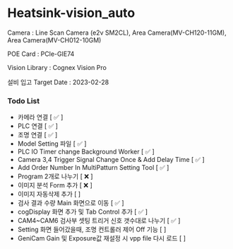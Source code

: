 # Heatsink-vision_auto
Camera : Line Scan Camera (e2v SM2CL), Area Camera(MV-CH120-11GM), Area Camera(MV-CH012-10GM)

POE Card : PCle-GIE74

Vision Library : Cognex Vision Pro

설비 입고 Target Date : 2023-02-28

### Todo List
- 카메라 연결 [ ✅ ]
- PLC 연결 [ ✅ ]
- 조명 연결 [ ✅ ]
- Model Setting 파일 [ ✅ ]
- PLC IO Timer change Background Worker [ ✅ ]
- Camera 3,4 Trigger Signal Change Once & Add Delay Time [ ✅ ]
- Add Order Number In MultiPatturn Setting Tool [ ✅ ]
- Program 2개로 나누기 [ ❌ ]
- 이미지 분석 Form 추가 [ ❌ ]
- 이미지 자동삭제 추가 [ ]
- 검사 결과 수량 Main 화면으로 이동 [ ✅ ]
- cogDisplay 화면 추가 및 Tab Control 추가 [ ✅ ]
- CAM4~CAM6 검사부 셋팅 트리거 신호 갯수대로 나누기 [ ✅ ]
- Setting 화면 들어갔을때, 조명 컨트롤러 제어 Off 기능 [ ]
- GeniCam Gain 및 Exposure값 재설정 시 vpp file 다시 로드 [ ]